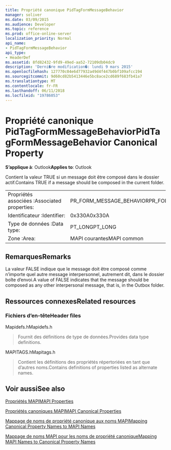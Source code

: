 ```yaml
---
title: Propriété canonique PidTagFormMessageBehavior
manager: soliver
ms.date: 03/09/2015
ms.audience: Developer
ms.topic: reference
ms.prod: office-online-server
localization_priority: Normal
api_name:
- PidTagFormMessageBehavior
api_type:
- HeaderDef
ms.assetid: 8fd82432-9fd9-49ed-aa52-72109db04dc9
description: 'Derni�re modification�: lundi 9 mars 2015'
ms.openlocfilehash: 127770c04e6d77932a49d4f447b0bf109afcc194
ms.sourcegitcommit: 9d60cd82b5413446e5bc8ace2cd689f683fb41a7
ms.translationtype: MT
ms.contentlocale: fr-FR
ms.lasthandoff: 06/11/2018
ms.locfileid: "19786053"
---
```

# <a name="pidtagformmessagebehavior-canonical-property"></a><span data-ttu-id="0b4e7-103">Propriété canonique PidTagFormMessageBehavior</span><span class="sxs-lookup"><span data-stu-id="0b4e7-103">PidTagFormMessageBehavior Canonical Property</span></span>

  
  
<span data-ttu-id="0b4e7-104">**S’applique à**: Outlook</span><span class="sxs-lookup"><span data-stu-id="0b4e7-104">**Applies to**: Outlook</span></span> 
  
<span data-ttu-id="0b4e7-105">Contient la valeur TRUE si un message doit être composé dans le dossier actif.</span><span class="sxs-lookup"><span data-stu-id="0b4e7-105">Contains TRUE if a message should be composed in the current folder.</span></span> 
  
|||
|:-----|:-----|
|<span data-ttu-id="0b4e7-106">Propriétés associées :</span><span class="sxs-lookup"><span data-stu-id="0b4e7-106">Associated properties:</span></span>  <br/> |<span data-ttu-id="0b4e7-107">PR_FORM_MESSAGE_BEHAVIOR</span><span class="sxs-lookup"><span data-stu-id="0b4e7-107">PR_FORM_MESSAGE_BEHAVIOR</span></span>  <br/> |
|<span data-ttu-id="0b4e7-108">Identificateur :</span><span class="sxs-lookup"><span data-stu-id="0b4e7-108">Identifier:</span></span>  <br/> |<span data-ttu-id="0b4e7-109">0x330A</span><span class="sxs-lookup"><span data-stu-id="0b4e7-109">0x330A</span></span>  <br/> |
|<span data-ttu-id="0b4e7-110">Type de données :</span><span class="sxs-lookup"><span data-stu-id="0b4e7-110">Data type:</span></span>  <br/> |<span data-ttu-id="0b4e7-111">PT_LONG</span><span class="sxs-lookup"><span data-stu-id="0b4e7-111">PT_LONG</span></span>  <br/> |
|<span data-ttu-id="0b4e7-112">Zone :</span><span class="sxs-lookup"><span data-stu-id="0b4e7-112">Area:</span></span>  <br/> |<span data-ttu-id="0b4e7-113">MAPI courantes</span><span class="sxs-lookup"><span data-stu-id="0b4e7-113">MAPI common</span></span>  <br/> |
   
## <a name="remarks"></a><span data-ttu-id="0b4e7-114">Remarques</span><span class="sxs-lookup"><span data-stu-id="0b4e7-114">Remarks</span></span>

<span data-ttu-id="0b4e7-115">La valeur FALSE indique que le message doit être composé comme n’importe quel autre message interpersonnel, autrement dit, dans le dossier boîte d’envoi.</span><span class="sxs-lookup"><span data-stu-id="0b4e7-115">A value of FALSE indicates that the message should be composed as any other interpersonal message, that is, in the Outbox folder.</span></span> 
  
## <a name="related-resources"></a><span data-ttu-id="0b4e7-116">Ressources connexes</span><span class="sxs-lookup"><span data-stu-id="0b4e7-116">Related resources</span></span>

### <a name="header-files"></a><span data-ttu-id="0b4e7-117">Fichiers d’en-tête</span><span class="sxs-lookup"><span data-stu-id="0b4e7-117">Header files</span></span>

<span data-ttu-id="0b4e7-118">Mapidefs.h</span><span class="sxs-lookup"><span data-stu-id="0b4e7-118">Mapidefs.h</span></span>
  
> <span data-ttu-id="0b4e7-119">Fournit des définitions de type de données.</span><span class="sxs-lookup"><span data-stu-id="0b4e7-119">Provides data type definitions.</span></span>
    
<span data-ttu-id="0b4e7-120">MAPITAGS.h</span><span class="sxs-lookup"><span data-stu-id="0b4e7-120">Mapitags.h</span></span>
  
> <span data-ttu-id="0b4e7-121">Contient les définitions des propriétés répertoriées en tant que d’autres noms.</span><span class="sxs-lookup"><span data-stu-id="0b4e7-121">Contains definitions of properties listed as alternate names.</span></span>
    
## <a name="see-also"></a><span data-ttu-id="0b4e7-122">Voir aussi</span><span class="sxs-lookup"><span data-stu-id="0b4e7-122">See also</span></span>



[<span data-ttu-id="0b4e7-123">Propriétés MAPI</span><span class="sxs-lookup"><span data-stu-id="0b4e7-123">MAPI Properties</span></span>](mapi-properties.md)
  
[<span data-ttu-id="0b4e7-124">Propriétés canoniques MAPI</span><span class="sxs-lookup"><span data-stu-id="0b4e7-124">MAPI Canonical Properties</span></span>](mapi-canonical-properties.md)
  
[<span data-ttu-id="0b4e7-125">Mappage de noms de propriété canonique aux noms MAPI</span><span class="sxs-lookup"><span data-stu-id="0b4e7-125">Mapping Canonical Property Names to MAPI Names</span></span>](mapping-canonical-property-names-to-mapi-names.md)
  
[<span data-ttu-id="0b4e7-126">Mappage de noms MAPI pour les noms de propriété canonique</span><span class="sxs-lookup"><span data-stu-id="0b4e7-126">Mapping MAPI Names to Canonical Property Names</span></span>](mapping-mapi-names-to-canonical-property-names.md)

